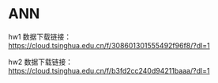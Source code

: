 # ANN
hw1 数据下载链接：https://cloud.tsinghua.edu.cn/f/308601301555492f96f8/?dl=1

hw2 数据下载链接：https://cloud.tsinghua.edu.cn/f/b3fd2cc240d94211baaa/?dl=1 
